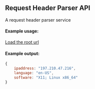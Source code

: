 ## Request Header Parser API
A request header parser service

#### Example usage:
[Load the root url]('https://request-hparser.herokuapp.com')

#### Example output:
```javascript
{
	ipaddress: "197.210.47.216",
	language: "en-US",
	software: "X11; Linux x86_64"
}
```